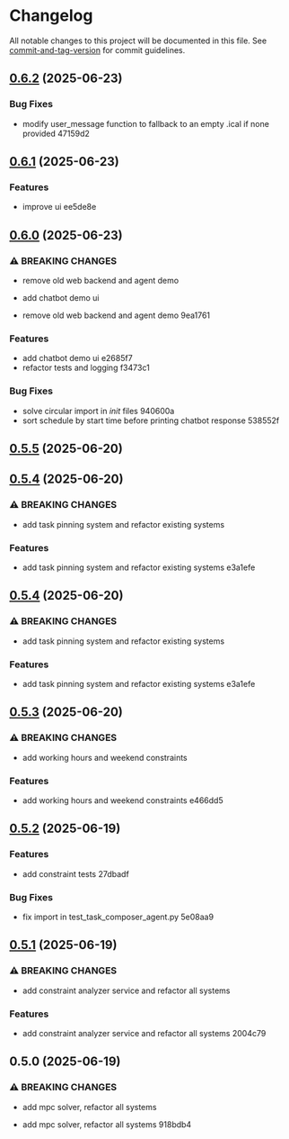 # Changelog

All notable changes to this project will be documented in this file. See [commit-and-tag-version](https://github.com/absolute-version/commit-and-tag-version) for commit guidelines.

## [0.6.2](///compare/v0.6.1...v0.6.2) (2025-06-23)


### Bug Fixes

* modify user_message function to fallback to an empty .ical if none provided 47159d2

## [0.6.1](///compare/v0.6.0...v0.6.1) (2025-06-23)


### Features

* improve ui ee5de8e

## [0.6.0](///compare/v0.5.5...v0.6.0) (2025-06-23)


### ⚠ BREAKING CHANGES

* remove old web backend and agent demo
* add chatbot demo ui

* remove old web backend and agent demo 9ea1761


### Features

* add chatbot demo ui e2685f7
* refactor tests and logging f3473c1


### Bug Fixes

* solve circular import in _init_ files 940600a
* sort schedule by start time before printing chatbot response 538552f

## [0.5.5](///compare/v0.5.4...v0.5.5) (2025-06-20)

## [0.5.4](///compare/v0.5.3...v0.5.4) (2025-06-20)


### ⚠ BREAKING CHANGES

* add task pinning system and refactor existing systems

### Features

* add task pinning system and refactor existing systems e3a1efe

## [0.5.4](///compare/v0.5.3...v0.5.4) (2025-06-20)


### ⚠ BREAKING CHANGES

* add task pinning system and refactor existing systems

### Features

* add task pinning system and refactor existing systems e3a1efe

## [0.5.3](///compare/v0.5.2...v0.5.3) (2025-06-20)


### ⚠ BREAKING CHANGES

* add working hours and weekend constraints

### Features

* add working hours and weekend constraints e466dd5

## [0.5.2](///compare/v0.5.1...v0.5.2) (2025-06-19)


### Features

* add constraint tests 27dbadf


### Bug Fixes

* fix import in test_task_composer_agent.py 5e08aa9

## [0.5.1](///compare/v0.5.0...v0.5.1) (2025-06-19)


### ⚠ BREAKING CHANGES

* add constraint analyzer service and refactor all systems

### Features

* add constraint analyzer service and refactor all systems 2004c79

## 0.5.0 (2025-06-19)


### ⚠ BREAKING CHANGES

* add mpc solver, refactor all systems

* add mpc solver, refactor all systems 918bdb4
